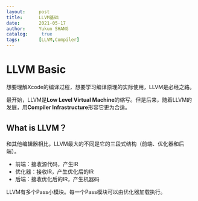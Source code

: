```yaml
---
layout:     post
title:      LLVM基础
date:       2021-05-17
author:     Yukun SHANG
catalog: 	 true
tags:		[LLVM,Compiler]
---
```


# LLVM Basic

想要理解Xcode的编译过程，想要学习编译原理的实际使用，LLVM是必经之路。

最开始，LLVM是**Low Level Virtual Machine**的缩写。但是后来，随着LLVM的发展，用**Compiler Infrastructure**形容它更为合适。

## What is LLVM？

和其他编辑器相比，LLVM最大的不同是它的三段式结构（前端、优化器和后端）。

* 前端：接收源代码，产生IR
* 优化器：接收IR，产生优化后的IR
* 后端：接收优化后的IR，产生机器码

LLVM有多个Pass小模块。每一个Pass模块可以由优化器加载执行。

